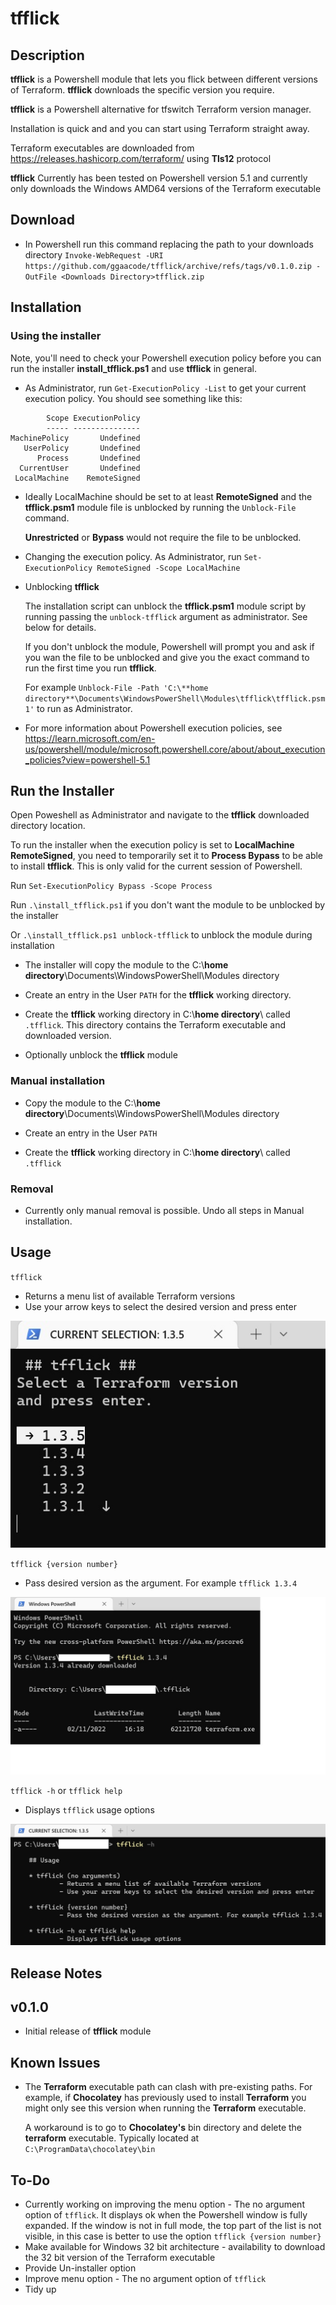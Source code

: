 # tfflick

## Description

**tfflick** is a Powershell module that lets you flick between different versions of Terraform. **tfflick** downloads the specific version you require.

**tfflick** is a Powershell alternative for tfswitch Terraform version manager.

Installation is quick and and you can start using Terraform straight away.

Terraform executables are downloaded from https://releases.hashicorp.com/terraform/ using **Tls12** protocol

**tfflick** Currently has been tested on Powershell version 5.1 and currently only downloads the Windows AMD64 versions of the Terraform executable

## Download

* In Powershell run this command replacing the path to your downloads directory
  `Invoke-WebRequest -URI https://github.com/ggaacode/tfflick/archive/refs/tags/v0.1.0.zip -OutFile <Downloads Directory>tfflick.zip`

## Installation

### Using the installer

Note, you'll need to check your Powershell execution policy before you can run the installer **install_tfflick.ps1** and use **tfflick** in general.

* As Administrator, run `Get-ExecutionPolicy -List` to get your current execution policy.
  You should see something like this:
```  
        Scope ExecutionPolicy
        ----- ---------------
MachinePolicy       Undefined
   UserPolicy       Undefined
      Process       Undefined
  CurrentUser       Undefined
 LocalMachine    RemoteSigned
```

* Ideally LocalMachine should be set to at least **RemoteSigned** and the **tfflick.psm1** module file is unblocked by running the `Unblock-File` command.   

  **Unrestricted** or **Bypass** would not require the file to be unblocked.

* Changing the execution policy. As Administrator, run `Set-ExecutionPolicy RemoteSigned -Scope LocalMachine`

* Unblocking **tfflick**

  The installation script can unblock the **tfflick.psm1** module script by running passing the `unblock-tfflick` argument as administrator. See below for details.

  If you don't unblock the module, Powershell will prompt you and ask if you wan the file to be unblocked and give you the exact command to run the first time you run **tfflick**.

  For example `Unblock-File -Path 'C:\**home directory**\Documents\WindowsPowerShell\Modules\tfflick\tfflick.psm1'` to run as Administrator.

* For more information about Powershell execution policies, see https://learn.microsoft.com/en-us/powershell/module/microsoft.powershell.core/about/about_execution_policies?view=powershell-5.1

## Run the Installer

Open Poweshell as Administrator and navigate to the **tfflick** downloaded directory location.

To run the installer when the execution policy is set to **LocalMachine RemoteSigned**, you need to temporarily set it to **Process Bypass** to be able to install **tfflick**. This is only valid for the current session of Powershell.

Run `Set-ExecutionPolicy Bypass -Scope Process`

Run `.\install_tfflick.ps1` if you don't want the module to be unblocked by the installer

Or `.\install_tfflick.ps1 unblock-tfflick` to unblock the module during installation

* The installer will copy the module to the C:\\**home directory**\Documents\WindowsPowerShell\Modules directory

* Create an entry in the User `PATH` for the **tfflick** working directory.

* Create the **tfflick** working directory in C:\\**home directory**\ called `.tfflick`.
  This directory contains the Terraform executable and downloaded version.

* Optionally unblock the **tfflick** module

### Manual installation

* Copy the module to the C:\\**home directory**\Documents\WindowsPowerShell\Modules directory

* Create an entry in the User `PATH`

* Create the **tfflick** working directory in C:\\**home directory**\ called `.tfflick`

### Removal

* Currently only manual removal is possible. Undo all steps in Manual installation.

## Usage

 `tfflick`
* Returns a menu list of available Terraform versions
* Use your arrow keys to select the desired version and press enter

![alt text](tfflick_no_args.jpg)

 `tfflick {version number}`
* Pass desired version as the argument. For example `tfflick 1.3.4`

![alt text](tfflick_pass_version.jpg)

 `tfflick -h` or `tfflick help`
* Displays `tfflick` usage options

![alt text](tfflick_help_menu.jpg)

## Release Notes

## v0.1.0

* Initial release of **tfflick** module

## Known Issues

* The **Terraform** executable path can clash with pre-existing paths. 
  For example, if **Chocolatey** has previously used to install **Terraform** you might only see this version when running the **Terraform** executable.

  A workaround is to go to **Chocolatey's** bin directory and delete the **terraform** executable. Typically located at `C:\ProgramData\chocolatey\bin`

## To-Do

* Currently working on improving the menu option - The no argument option of `tfflick`. It displays ok when the Powershell window is fully expanded. If the window is not in full mode, the top part of the list is not visible, in this case is better to use the option `tfflick {version number}` 
* Make available for Windows 32 bit architecture - availability to download the 32 bit version of the Terraform executable
* Provide Un-installer option
* Improve menu option - The no argument option of `tfflick`
* Tidy up
